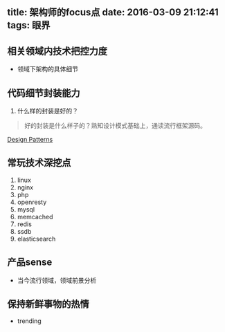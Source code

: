 title: 架构师的focus点
date: 2016-03-09 21:12:41
tags: 眼界
---

## 相关领域内技术把控力度

- 领域下架构的具体细节

## 代码细节封装能力

1. 什么样的封装是好的？

> 好的封装是什么样子的？熟知设计模式基础上，通读流行框架源码。

[Design Patterns](https://github.com/hackingangle/design-patterns)

## 常玩技术深挖点

1. linux
1. nginx
1. php
1. openresty
1. mysql
1. memcached
1. redis
1. ssdb
1. elasticsearch

## 产品sense

- 当今流行领域，领域前景分析

## 保持新鲜事物的热情

- trending
